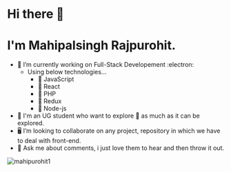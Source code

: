 # Hi there 👋
# I'm Mahipalsingh Rajpurohit.

- 🔭 I’m currently working on Full-Stack Developement :electron:
    - Using below technologies...
      - 🌱 JavaScript
      - 🌱 React
      - 🌱 PHP 
      - 🌱 Redux 
      - 🌱 Node-js
- :dart: I'm an UG student who want to explore :crystal_ball: as much as it can be explored.
- :desktop_computer: I’m looking to collaborate on any project, repository in which we have to deal with front-end.
- 💬 Ask me about comments, i just love them to hear and then throw it out.

  

<p><img align="center" src="https://github-readme-streak-stats.herokuapp.com/?user=mahipurohit1&" alt="mahipurohit1" /></p>




